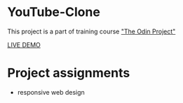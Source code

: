# YouTube-Clone
This project is a part of training course ["The Odin Project"](https://www.theodinproject.com/paths/full-stack-javascript/courses/html-and-css/lessons/embedding-images-and-video)

[LIVE DEMO](https://jewgienijd.github.io/YouTube-Clone/)

# Project assignments
- responsive web design
